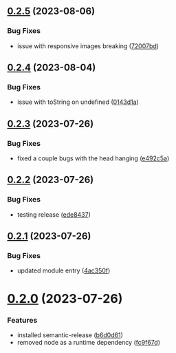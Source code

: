 ## [0.2.5](https://github.com/ActiveEngagement/capsule-capsulate/compare/v0.2.4...v0.2.5) (2023-08-06)


### Bug Fixes

* issue with responsive images breaking ([72007bd](https://github.com/ActiveEngagement/capsule-capsulate/commit/72007bd907070ff03101aa21a2a89de70b1aceb7))

## [0.2.4](https://github.com/ActiveEngagement/capsule-capsulate/compare/v0.2.3...v0.2.4) (2023-08-04)


### Bug Fixes

* issue with toString on undefined ([0143d1a](https://github.com/ActiveEngagement/capsule-capsulate/commit/0143d1ab6d9fc162226436fb291c1a5fb8e69c96))

## [0.2.3](https://github.com/ActiveEngagement/capsule-capsulate/compare/v0.2.2...v0.2.3) (2023-07-26)


### Bug Fixes

* fixed a couple bugs with the head hanging ([e492c5a](https://github.com/ActiveEngagement/capsule-capsulate/commit/e492c5ae4f995e157e399ad295177666a3142cb9))

## [0.2.2](https://github.com/ActiveEngagement/capsule-capsulate/compare/v0.2.1...v0.2.2) (2023-07-26)


### Bug Fixes

* testing release ([ede8437](https://github.com/ActiveEngagement/capsule-capsulate/commit/ede84374f48dacccfaa17dfca321c66c21f92a19))

## [0.2.1](https://github.com/ActiveEngagement/capsule-capsulate/compare/v0.2.0...v0.2.1) (2023-07-26)


### Bug Fixes

* updated module entry ([4ac350f](https://github.com/ActiveEngagement/capsule-capsulate/commit/4ac350fa2bb59c928ba2b9806bc0491b4a8d9d47))

# [0.2.0](https://github.com/ActiveEngagement/capsule-capsulate/compare/v0.1.1...v0.2.0) (2023-07-26)


### Features

* installed semantic-release ([b6d0d61](https://github.com/ActiveEngagement/capsule-capsulate/commit/b6d0d61cd2e8539a295f26a9fe9ae5bf8d075449))
* removed node as a runtime dependency ([fc9f67d](https://github.com/ActiveEngagement/capsule-capsulate/commit/fc9f67d4d449b06899f2c4cb04f7af419ca88b53))
